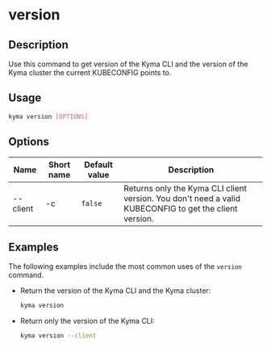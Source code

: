 # version

## Description

Use this command to get version of the Kyma CLI and the version of the Kyma cluster the current KUBECONFIG points to.

## Usage 

```bash
kyma version [OPTIONS]
```

## Options

| Name     | Short name | Default value| Description|
| ----------|---------|-----|------|
| --client | -c |`false`|Returns only the Kyma CLI client version. You don't need a valid KUBECONFIG to get the client version.|


## Examples

The following examples include the most common uses of the `version` command. 
* Return the version of the Kyma CLI and the Kyma cluster:
   ```bash
   kyma version 
   ```
* Return only the version of the Kyma CLI:
   ```bash
   kyma version --client
   ```
